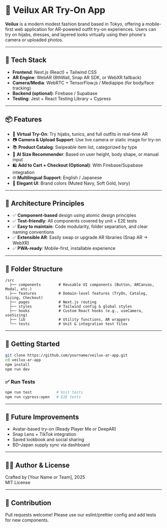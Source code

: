 # 👗 Veilux AR Try-On App

**Veilux** is a modern modest fashion brand based in Tokyo, offering a mobile-first web application for AR-powered outfit try-on experiences. Users can try on hijabs, dresses, and layered looks virtually using their phone's camera or uploaded photos.

---

## 🔧 Tech Stack

- **Frontend**: Next.js (React) + Tailwind CSS
- **AR Engine**: WebAR (8thWall, Snap AR SDK, or WebXR fallback)
- **Camera/Media**: WebRTC + TensorFlow.js / Mediapipe (for body/face tracking)
- **Backend (optional)**: Firebase / Supabase
- **Testing**: Jest + React Testing Library + Cypress

---

## 📦 Features

- 👗 **Virtual Try-On**: Try hijabs, tunics, and full outfits in real-time AR
- 📷 **Camera & Upload Support**: Use live camera or static image for try-on
- 📚 **Product Catalog**: Swipeable item list, categorized by type
- 🧠 **AI Size Recommender**: Based on user height, body shape, or manual input
- 🛍️ **Add to Cart + Checkout (Optional)**: With Firebase/Supabase integration
- 🌐 **Multilingual Support**: English / Japanese
- 🎨 **Elegant UI**: Brand colors (Muted Navy, Soft Gold, Ivory)

---

## 🧱 Architecture Principles

- ✅ **Component-based** design using atomic design principles
- ✅ **Test-friendly**: All components covered by unit + E2E tests
- ✅ **Easy to maintain**: Code modularity, folder separation, and clear naming conventions
- ✅ **Extensible AR**: Easily swap or upgrade AR libraries (Snap AR → WebXR)
- ✅ **PWA-ready**: Mobile-first, installable experience

---

## 📁 Folder Structure

```
/src
  ├── components        # Reusable UI components (Button, ARCanvas, Modal, etc.)
  ├── features          # Domain-level features (TryOn, Catalog, Sizing, Checkout)
  ├── pages             # Next.js routing
  ├── styles            # Tailwind config & global styles
  ├── hooks             # Custom React hooks (e.g., useCamera, useSizing)
  ├── lib               # Utility functions, AR wrappers
  └── tests             # Unit & integration test files
```

---

## 🚀 Getting Started

```bash
git clone https://github.com/yourname/veilux-ar-app.git
cd veilux-ar-app
npm install
npm run dev
```

### ✅ Run Tests

```bash
npm run test           # Unit tests
npm run cypress:open   # E2E tests
```

---

## 📌 Future Improvements

- Avatar-based try-on (Ready Player Me or DeepAR)
- Snap Lens + TikTok integration
- Saved lookbook and social sharing
- BD–Japan supply sync via dashboard

---

## 🧑‍💻 Author & License

Crafted by [Your Name or Team], 2025  
MIT License

---

## 🤝 Contribution

Pull requests welcome! Please use our eslint/prettier config and add tests for new components.
